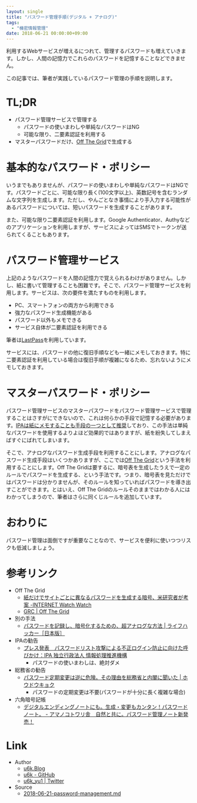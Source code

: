 ```yaml
---
layout: single
title: "パスワード管理手順(デジタル + アナログ)"
tags:
  - "機密情報管理"
date: 2018-06-21 00:00:00+09:00
---
```


利用するWebサービスが増えるにつれて、管理するパスワードも増えていきます。しかし、人間の記憶力でこれらのパスワードを記憶することなどできません。

この記事では、筆者が実践しているパスワード管理の手順を説明します。

# TL;DR

- パスワード管理サービスで管理する
    - パスワードの使いまわしや単純なパスワードはNG
    - 可能な限り、二要素認証を利用する
- マスターパスワードだけ、[Off The Grid](https://www.grc.com/offthegrid.htm)で生成する

# 基本的なパスワード・ポリシー

いうまでもありませんが、パスワードの使いまわしや単純なパスワードはNGです。パスワードごとに、可能な限り長く(100文字以上)、英数記号を含むランダムな文字列を生成します。ただし、やんごとなき事情により手入力する可能性があるパスワードについては、短いパスワードを生成することがあります。

また、可能な限り二要素認証を利用します。Google Authenticator、Authyなどのアプリケーションを利用しますが、サービスによってはSMSでトークンが送られてくることもあります。

# パスワード管理サービス

上記のようなパスワードを人間の記憶力で覚えられるわけがありません。しかし、紙に書いて管理することも困難です。そこで、パスワード管理サービスを利用します。サービスは、次の要件を満たすものを利用します。

- PC、スマートフォンの両方から利用できる
- 強力なパスワード生成機能がある
- パスワード以外もメモできる
- サービス自体が二要素認証を利用できる

筆者は[LastPass](https://www.lastpass.com/)を利用しています。

サービスには、パスワードの他に復旧手順なども一緒にメモしておきます。特に二要素認証を利用している場合は復旧手順が複雑になるため、忘れないようにメモしておきます。

# マスターパスワード・ポリシー

パスワード管理サービスのマスターパスワードをパスワード管理サービスで管理することはさすがにできないので、これは何らかの手段で記憶する必要があります。[IPAは紙にメモすることも手段の一つとして推奨](https://www.ipa.go.jp/about/press/20140917.html)しており、この手法は単純なパスワードを使用するよりよほど効果的ではありますが、紙を紛失してしまえばすぐにばれてしまいます。

そこで、アナログなパスワード生成手段を利用することにします。アナログなパスワード生成手段はいくつかありますが、ここでは[Off The Grid](https://www.grc.com/offthegrid.htm)という手法を利用することにします。Off The Gridは要するに、暗号表を生成したうえで一定のルールでパスワードを生成する、という手法です。つまり、暗号表を見ただけではパスワードは分かりませんが、そのルールを知っていればパスワードを導き出すことができます。とはいえ、Off The Gridのルールそのままではわかる人にはわかってしまうので、筆者はさらに同くじルールを追加しています。

# おわりに

パスワード管理は面倒ですが重要なことなので、サービスを便利に使いつつリスクも低減しましょう。

# 参考リンク

- Off The Grid
    - [紙だけでサイトごとに異なるパスワードを生成する暗号、米研究者が考案 -INTERNET Watch Watch](https://internet.watch.impress.co.jp/docs/news/473716.html)
    - [GRC \| Off The Grid](https://www.grc.com/offthegrid.htm)
- 別の手法
    - [パスワードを記録し、暗号化するための、超アナログな方法 \| ライフハッカー［日本版］](https://www.lifehacker.jp/2010/12/101222password_tabula_recta.html)
- IPAの勧告
    - [プレス発表　パスワードリスト攻撃による不正ログイン防止に向けた呼びかけ：IPA 独立行政法人 情報処理推進機構](https://www.ipa.go.jp/about/press/20140917.html)
        - パスワードの使いまわしは、絶対ダメ
- 総務省の勧告
    - [パスワード定期変更は逆に危険。その理由を総務省と内閣に聞いた \| ホウドウキョク](https://www.houdoukyoku.jp/posts/28671)
        - パスワードの定期変更は不要(パスワードが十分に長く複雑な場合)
- 六角暗号記帳
    - [デジタルエンディングノートにも。生成・変更もカンタン！パスワードノート。 - アマノコトワリ舎　自然と共に。パスワード管理ノート新発売！](https://www.amacoto.com/)

# Link

- Author
  - [u6k.Blog](https://blog.u6k.me/)
  - [u6k - GitHub](https://github.com/u6k)
  - [u6k_yu1 \| Twitter](https://twitter.com/u6k_yu1)
- Source
  - [2018-06-21-password-management.md](https://github.com/u6k/blog/blob/master/_posts/2018-06-21-password-management.md)
